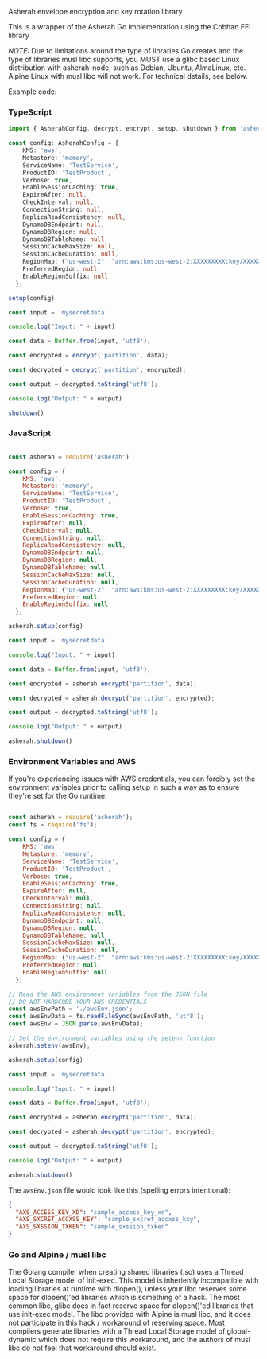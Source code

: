 Asherah envelope encryption and key rotation library

This is a wrapper of the Asherah Go implementation using the Cobhan FFI library

*NOTE:* Due to limitations around the type of libraries Go creates and the type of libraries musl libc supports, you MUST use a glibc based Linux distribution with asherah-node, such as Debian, Ubuntu, AlmaLinux, etc.  Alpine Linux with musl libc will not work.  For technical details, see below.

Example code: 

### TypeScript

```typescript
import { AsherahConfig, decrypt, encrypt, setup, shutdown } from 'asherah'

const config: AsherahConfig = {
    KMS: 'aws',
    Metastore: 'memory',
    ServiceName: 'TestService',
    ProductID: 'TestProduct',
    Verbose: true,
    EnableSessionCaching: true,
    ExpireAfter: null,
    CheckInterval: null,
    ConnectionString: null,
    ReplicaReadConsistency: null,
    DynamoDBEndpoint: null,
    DynamoDBRegion: null,
    DynamoDBTableName: null,
    SessionCacheMaxSize: null,
    SessionCacheDuration: null,
    RegionMap: {"us-west-2": "arn:aws:kms:us-west-2:XXXXXXXXX:key/XXXXXXXXXX"},
    PreferredRegion: null,
    EnableRegionSuffix: null
  };

setup(config)

const input = 'mysecretdata'

console.log("Input: " + input)

const data = Buffer.from(input, 'utf8');

const encrypted = encrypt('partition', data);

const decrypted = decrypt('partition', encrypted);

const output = decrypted.toString('utf8');

console.log("Output: " + output)

shutdown()
```

### JavaScript

```javascript

const asherah = require('asherah')

const config = {
    KMS: 'aws',
    Metastore: 'memory',
    ServiceName: 'TestService',
    ProductID: 'TestProduct',
    Verbose: true,
    EnableSessionCaching: true,
    ExpireAfter: null,
    CheckInterval: null,
    ConnectionString: null,
    ReplicaReadConsistency: null,
    DynamoDBEndpoint: null,
    DynamoDBRegion: null,
    DynamoDBTableName: null,
    SessionCacheMaxSize: null,
    SessionCacheDuration: null,
    RegionMap: {"us-west-2": "arn:aws:kms:us-west-2:XXXXXXXXX:key/XXXXXXXXXX"},
    PreferredRegion: null,
    EnableRegionSuffix: null
  };

asherah.setup(config)

const input = 'mysecretdata'

console.log("Input: " + input)

const data = Buffer.from(input, 'utf8');

const encrypted = asherah.encrypt('partition', data);

const decrypted = asherah.decrypt('partition', encrypted);

const output = decrypted.toString('utf8');

console.log("Output: " + output)

asherah.shutdown()
```

### Environment Variables and AWS

If you're experiencing issues with AWS credentials, you can forcibly set the environment variables prior to calling setup in such a way as to ensure they're set for the Go runtime:

```javascript

const asherah = require('asherah');
const fs = require('fs');

const config = {
    KMS: 'aws',
    Metastore: 'memory',
    ServiceName: 'TestService',
    ProductID: 'TestProduct',
    Verbose: true,
    EnableSessionCaching: true,
    ExpireAfter: null,
    CheckInterval: null,
    ConnectionString: null,
    ReplicaReadConsistency: null,
    DynamoDBEndpoint: null,
    DynamoDBRegion: null,
    DynamoDBTableName: null,
    SessionCacheMaxSize: null,
    SessionCacheDuration: null,
    RegionMap: {"us-west-2": "arn:aws:kms:us-west-2:XXXXXXXXX:key/XXXXXXXXXX"},
    PreferredRegion: null,
    EnableRegionSuffix: null
  };

// Read the AWS environment variables from the JSON file
// DO NOT HARDCODE YOUR AWS CREDENTIALS
const awsEnvPath = './awsEnv.json';
const awsEnvData = fs.readFileSync(awsEnvPath, 'utf8');
const awsEnv = JSON.parse(awsEnvData);

// Set the environment variables using the setenv function
asherah.setenv(awsEnv);

asherah.setup(config)

const input = 'mysecretdata'

console.log("Input: " + input)

const data = Buffer.from(input, 'utf8');

const encrypted = asherah.encrypt('partition', data);

const decrypted = asherah.decrypt('partition', encrypted);

const output = decrypted.toString('utf8');

console.log("Output: " + output)

asherah.shutdown()
```

The `awsEnv.json` file would look like this (spelling errors intentional):

```json
{
  "AXS_ACCESS_KEY_XD": "sample_access_key_xd",
  "AXS_SXCRET_ACCXSS_KEY": "sample_sxcret_accxss_kxy",
  "AXS_SXSSION_TXKEN": "sample_sxssion_txken"
}
```

### Go and Alpine / musl libc

The Golang compiler when creating shared libraries (.so) uses a Thread Local Storage model of init-exec.  This model is inheriently incompatible with loading libraries at runtime with dlopen(), unless your libc reserves some space for dlopen()'ed libraries which is something of a hack.  The most common libc, glibc does in fact reserve space for dlopen()'ed libraries that use init-exec model.  The libc provided with Alpine is musl libc, and it does not participate in this hack / workaround of reserving space.  Most compilers generate libraries with a Thread Local Storage model of global-dynamic which does not require this workaround, and the authors of musl libc do not feel that workaround should exist.
